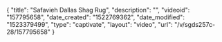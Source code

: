 {
    "title": "Safavieh Dallas Shag Rug",
    "description": "",
    "videoid": "157795658",
    "date_created": "1522769362",
    "date_modified": "1523379499",
    "type": "captivate",
    "layout": "video",
    "url": "\/v\/sgds257c-28\/157795658"
}